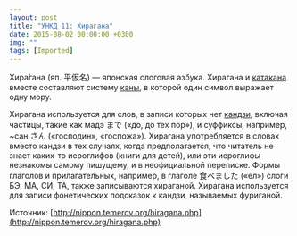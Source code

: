 ```yaml
---
layout: post
title: "УНКД 11: Хирагана"
date: 2015-08-02 00:00:00 +0300
img: ""
tags: [Imported]
---
```


Хира́гана (яп. 平仮名) — японская слоговая азбука. Хирагана и [катакана](http://nippon.temerov.org/katakana.php) вместе составляют систему [каны](http://nippon.temerov.org/kana.php), в которой один символ выражает одну <a>мору</a>.

Хирагана используется для слов, в записи которых нет [кандзи](http://nippon.temerov.org/kandzi.php), включая частицы, такие как мадэ まで («до, до тех пор»), и суффиксы, например, ~сан さん («господин», «госпожа»). Хирагана употребляется в словах вместо кандзи в тех случаях, когда предполагается, что читатель не знает каких-то иероглифов (книги для детей), или эти иероглифы незнакомы самому пишущему, и в неофициальной переписке. Формы глаголов и прилагательных, например, в глаголе 食べました («ел») слоги БЭ, МА, СИ, ТА, также записываются хираганой. Хирагана используется для записи фонетических подсказок к кандзи, называемых фуриганой.

Источник: [http://nippon.temerov.org/hiragana.php](http://nippon.temerov.org/hiragana.php)